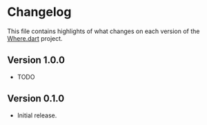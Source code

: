 # Changelog
This file contains highlights of what changes on each version of the [Where.dart](https://github.com/cedx/where.dart) project.

## Version 1.0.0
- TODO

## Version 0.1.0
- Initial release.
